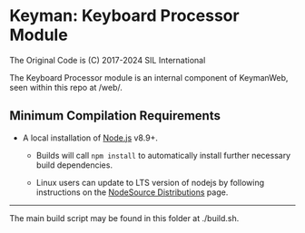 # Keyman:  Keyboard Processor Module

The Original Code is (C) 2017-2024 SIL International

The Keyboard Processor module is an internal component of KeymanWeb, seen within this repo at /web/.

## Minimum Compilation Requirements

* A local installation of [Node.js](https://nodejs.org/) v8.9+.
	* Builds will call `npm install` to automatically install further necessary build dependencies.

	* Linux users can update to LTS version of nodejs by following instructions on the [NodeSource Distributions](https://github.com/nodesource/distributions#table-of-contents) page.

**********************************************************************

The main build script may be found in this folder at ./build.sh.
